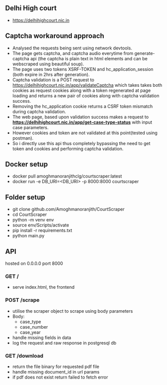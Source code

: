 ## Delhi High court
- https://delhihighcourt.nic.in

## Captcha workaround approach
- Analysed the requests being sent using network devtools.
- The page gets captcha, and captcha audio everytime from generate-captcha api (the captcha is plain text in html elements and can be webscraped using beautiful soup).
- The page uses two tokens XSRF-TOKEN and hc_application_session (both expire in 2hrs after generation).
- Captcha validation is a POST request to https://delhihighcourt.nic.in/app/validateCaptcha which takes takes both cookies as request cookies along with a token regenerated at page loading and returns a new pair of cookies along with captcha validation success.
- Removing the hc_application cookie returns a CSRF token mismatch during captcha validation.
- The web page, based upon validation success makes a request to **https://delhihighcourt.nic.in/app/get-case-type-status** with input case parameters.
- However cookies and token are not validated at this point(tested using postman).
- So i directly use this api thus completely bypassing the need to get token and cookies and performing captcha validation.

## Docker setup
-  docker pull amoghmanoranjithclg/courtscraper:latest
-  docker run -e DB_URI=<DB_URI> -p 8000:8000 courtscraper

## Folder setup
- git clone github.com/Amoghmanoranjith/CourtScraper
- cd CourtScraper
- python -m venv env
- source env/Scripts/activate
- pip install -r requirements.txt
- python main.py

## API 
hosted on 0.0.0.0 port 8000 
### GET /
- serve index.html, the frontend

### POST /scrape
- utilise the scraper object to scrape using body parameters
- Body:
    - case_type
    - case_number
    - case_year
- handle missing fields in data
- log the request and raw response in postgresql db

### GET /download
- return the file binary for requested pdf file
- handle missing document_id in url params
- if pdf does not exist return failed to fetch error




